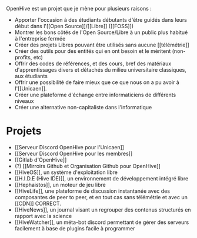 OpenHive est un projet que je mène pour plusieurs raisons :

- Apporter l'occasion à des étudiants débutants d'être guidés dans leurs début dans l'[[Open Source]]/[[Libre]] ([[FOSS]])
- Montrer les bons côtés de l'Open Source/Libre à un public plus habitué à l'entreprise fermée
- Créer des projets Libres pouvant être utilisés sans aucune [[télémétrie]]
- Créer des outils pour des entités qui en ont besoin et le méritent (non-profits, etc)
- Offrir des codes de références, et des cours, bref des matériaux d'apprentissages divers et détachés du milieu universitaire classiques, aux étudiants
- Offrir une possibilité de faire mieux que ce que nous on a pu avoir à l'[[Unicaen]].
- Créer une plateforme d'échange entre informaticiens de différents niveaux
- Créer une alternative non-capitaliste dans l'informatique

# Projets

- [[Serveur Discord OpenHive pour l'Unicaen]]
- [[Serveur Discord OpenHive pour les membres]]
- [[Gitlab d'OpenHive]]
- (?) [[Mirroirs Github et Organisation Github pour OpenHive]]
- [[HiveOS]], un système d'exploitation libre
- [[H.I.D.E (Hive IDE)]], un environnement de développement intégré libre
- [[Hephaistos]], un moteur de jeu libre
- [[HiveLife]], une plateforme de discussion instantanée avec des composantes de peer to peer, et en tout cas sans télémétrie et avec un [[CDN]] CORRECT.
- [[HiveNews]], un journal visant un regrouper des contenus structurés en rapport avec la science
- [[HiveWatcher]], un méta-bot discord permettant de gérer des serveurs facilement à base de plugins facile à programmer
